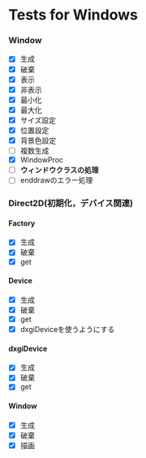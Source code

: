 # Tests for Windows

### Window

- [x] 生成
- [x] 破棄
- [x] 表示
- [x] 非表示
- [x] 最小化
- [x] 最大化
- [x] サイズ設定
- [x] 位置設定
- [x] 背景色設定
- [ ] 複数生成
- [x] WindowProc
- [ ] **ウィンドウクラスの処理**
- [ ] enddrawのエラー処理

### Direct2D(初期化，デバイス関連)

#### Factory

- [x] 生成
- [x] 破棄
- [x] get

#### Device

- [x] 生成
- [x] 破棄
- [x] get
- [x] dxgiDeviceを使うようにする

#### dxgiDevice

- [x] 生成
- [x] 破棄
- [x] get

#### Window

- [x] 生成
- [x] 破棄
- [x] 描画